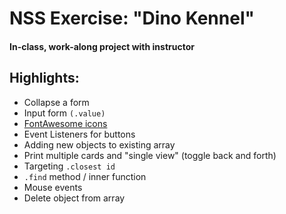 # NSS Exercise: "Dino Kennel"
#### In-class, work-along project with instructor

## Highlights:
- Collapse a form
- Input form `(.value)`
- [FontAwesome icons](https://fontawesome.com/icons?d=gallery&m=free)
- Event Listeners for buttons
- Adding new objects to existing array
- Print multiple cards and "single view" (toggle back and forth)
- Targeting `.closest id`
- `.find` method / inner function
- Mouse events
- Delete object from array
